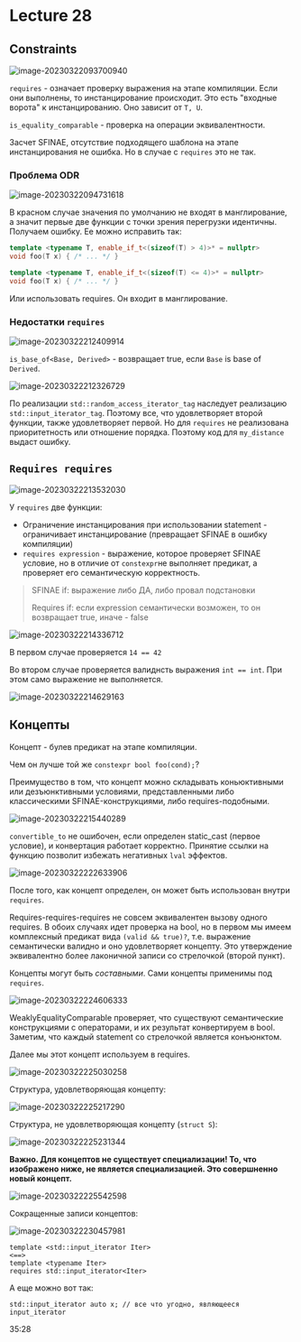 # Lecture 28

## Constraints

![image-20230322093700940](media/image-20230322093700940.png)

`requires` - означает проверку выражения на этапе компиляции. Если они выполнены, то инстанцирование происходит. Это есть "входные ворота" к инстанцированию. Оно зависит от `T, U`.

`is_equality_comparable` - проверка на операции эквивалентности.

Засчет SFINAE, отсутствие подходящего шаблона на этапе инстанцирования не ошибка. Но в случае с `requires` это не так.

### Проблема ODR

![image-20230322094731618](media/image-20230322094731618.png)

В красном случае значения по умолчанию не входят в манглирование, а значит первые две функции с точки зрения перегрузки идентичны. Получаем ошибку. Ее можно исправить так:

```c++
template <typename T, enable_if_t<(sizeof(T) > 4)>* = nullptr>
void foo(T x) { /* ... */ }

template <typename T, enable_if_t<(sizeof(T) <= 4)>* = nullptr>
void foo(T x) { /* ... */ }
```

Или использовать requires. Он входит в манглирование.

### Недостатки `requires`

![image-20230322212409914](media/image-20230322212409914.png)

`is_base_of<Base, Derived>` - возвращает true, если `Base` is base of `Derived`.

 ![image-20230322212326729](media/image-20230322212326729.png)

По реализации `std::random_access_iterator_tag` наследует реализацию `std::input_iterator_tag`. Поэтому все, что удовлетворяет второй функции, также удовлетворяет первой. Но для `requires` не реализована приоритетность или отношение порядка. Поэтому код для `my_distance` выдаст ошибку. 

## `Requires requires`

![image-20230322213532030](media/image-20230322213532030.png)

У `requires` две функции:

* Ограничение инстанцирования при использовании statement - ограничивает инстанцирование (превращает SFINAE в ошибку компиляции)
* `requires expression` - выражение, которое проверяет SFINAE условие, но в отличие от `constexpr`не выполняет предикат, а проверяет его семантическую корректность.

> SFINAE if: выражение либо ДА, либо провал подстановки
>
> Requires if: если expression семантически возможен, то он возвращает true, иначе - false



![image-20230322214336712](media/image-20230322214336712.png)

В первом случае проверяется `14 == 42`

Во втором случае проверяется валиднсть выражения `int == int`. При этом само выражение не выполняется.

![image-20230322214629163](media/image-20230322214629163.png)

## Концепты

Концепт - булев предикат на этапе компиляции.

Чем он лучше той же `constexpr bool foo(cond);`?

Преимущество в том, что концепт можно складывать коньюктивными или дезъюнктивными условиями, представленными либо классическими SFINAE-конструкциями, либо requires-подобными.

![image-20230322215440289](media/image-20230322215440289.png)

`convertible_to` не ошибочен, если определен static_cast (первое условие), и конвертация работает корректно. Принятие ссылки на функцию позволит избежать негативных `lval` эффектов.

![image-20230322222633906](media/image-20230322222633906.png)

 После того, как концепт определен, он может быть использован внутри `requires`.

Requires-requires-requires не совсем эквивалентен вызову одного requires. В обоих случаях идет проверка на bool, но в первом мы имеем комплексный предикат вида `(valid && true)?`, т.е. выражение семантически валидно и оно удовлетворяет концепту. Это утверждение эквивалентно более лаконичной записи со стрелочкой (второй пункт).

Концепты могут быть *составными*. Сами концепты применимы под `requires`.

![image-20230322224606333](media/image-20230322224606333.png)

WeaklyEqualityComparable проверяет, что существуют семантические конструкциями с операторами, и их результат конвертируем в bool. Заметим, что каждый statement со стрелочкой является конъюнктом.

Далее мы этот концепт используем в requires.

![image-20230322225030258](media/image-20230322225030258.png)

Структура, удовлетворяющая концепту:

![image-20230322225217290](media/image-20230322225217290.png)

Структура, не удовлетворяющая концепту (`struct S`):

![image-20230322225231344](media/image-20230322225231344.png)

**Важно. Для концептов не существует специализации! То, что изображено ниже, не является специализацией. Это совершненно новый концепт.**

![image-20230322225542598](media/image-20230322225542598.png)

Сокращенные записи концептов:

![image-20230322230457981](media/image-20230322230457981.png)

```
template <std::input_iterator Iter>
<==>
template <typename Iter>
requires std::input_iterator<Iter>
```

А еще можно вот так:

```
std::input_iterator auto x; // все что угодно, являющееся input_iterator
```

35:28

